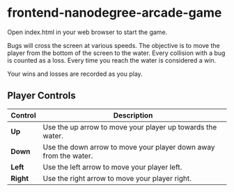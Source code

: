 # frontend-nanodegree-arcade-game

Open index.html in your web browser to start the game.

Bugs will cross the screen at various speeds. The objective is to move the player from the bottom of the screen to the water. Every collision with a bug is counted as a loss. Every time you reach the water is considered a win.

Your wins and losses are recorded as you play.

## Player Controls

Control | Description
------------ | -------------
**Up** | Use the up arrow to move your player up towards the water.
**Down** | Use the down arrow to move your player down away from the water.
**Left** | Use the left arrow to move your player left.
**Right** | Use the right arrow to move your player right.
